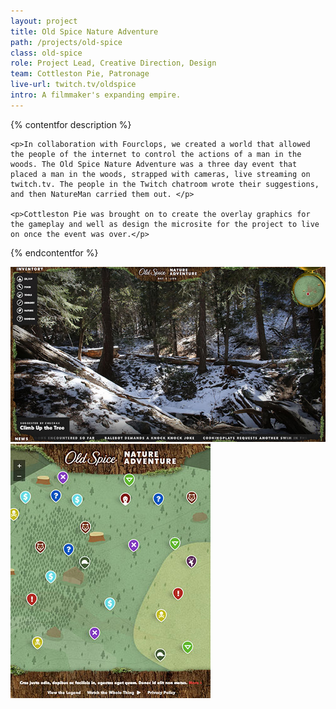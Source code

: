 ```yaml
---
layout: project
title: Old Spice Nature Adventure
path: /projects/old-spice
class: old-spice
role: Project Lead, Creative Direction, Design
team: Cottleston Pie, Patronage
live-url: twitch.tv/oldspice
intro: A filmmaker's expanding empire.  
---
```


{% contentfor description %}
	
	<p>In collaboration with Fourclops, we created a world that allowed the people of the internet to control the actions of a man in the woods. The Old Spice Nature Adventure was a three day event that placed a man in the woods, strapped with cameras, live streaming on twitch.tv. The people in the Twitch chatroom wrote their suggestions, and then NatureMan carried them out. </p>

	<p>Cottleston Pie was brought on to create the overlay graphics for the gameplay and well as design the microsite for the project to live on once the event was over.</p>

{% endcontentfor %}

<section class="project-description">
	<div class="hero">	
		<div class="container">
			<div class="project-example macbook">
				<div class="screen-wrap">
					<img src="/img/projects/old-spice/old-spice-overlay.jpg" alt="" />
				</div>
			</div>
			<div class="project-example iphone">
				<div class="screen-wrap">
					<img src="/img/projects/old-spice/old-spice-mobile.jpg" alt="" />
				</div>
			</div>
		</div>
	</div>
	</div>
</section>
<!-- <section class="project-expanded tri-screen">
	<div class="container">
		<div class="screen screen-1">
			<img src="/img/projects/old-spice/old-spice-project.jpg" alt="Hustwit project page" />
		</div>
		<div class="screen screen-2">
			<img src="/img/projects/old-spice/old-spice-article.jpg" alt="Hustwit article page" />
		</div>
		<div class="screen screen-3">
			<img src="/img/projects/old-spice/old-spice-shop.jpg" alt="Hustwit shop page" />
		</div>
	</div>
</section> -->
